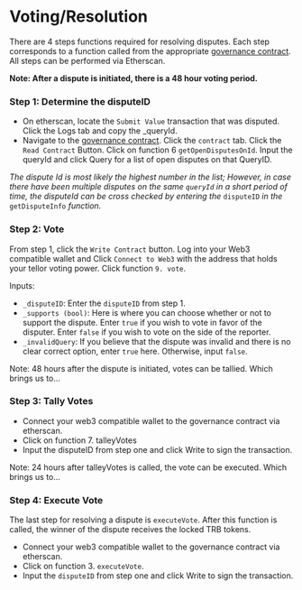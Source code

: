 # Voting/Resolution

There are 4 steps functions required for resolving disputes. Each step corresponds to a function called from the appropriate [governance contract](https://app.gitbook.com/s/tcQlo49FAqTaOimNOz0X/the-basics/contracts-reference). All steps can be performed via Etherscan.&#x20;

**Note: After a dispute is initiated, there is a 48 hour voting period.**&#x20;

### **Step 1: Determine the disputeID**

* On etherscan, locate the `Submit Value` transaction that was disputed. Click the Logs tab and copy the \_queryId.&#x20;
* Navigate to the [governance contract](https://app.gitbook.com/s/tcQlo49FAqTaOimNOz0X/the-basics/contracts-reference). Click the `contract` tab. Click the `Read Contract` Button. Click on function 6 `getOpenDisputesOnId`. Input the queryId and click Query for a list of open disputes on that QueryID.

_The dispute Id is most likely the highest number in the list; However, in case there have been multiple disputes on the same `queryId` in a short period of time, the disputeId can be cross checked by entering the_ `disputeID` _in the_ `getDisputeInfo` _function._

### Step 2: Vote

From step 1, click the `Write Contract` button. Log into your Web3 compatible wallet and Click `Connect to Web3` with the address that holds your tellor voting power. Click function `9. vote`.&#x20;

Inputs:&#x20;

* `_disputeID`: Enter the `disputeID` from step 1.
* `_supports (bool)`: Here is where you can choose whether or not to support the dispute. Enter `true` if you wish to vote in favor of the disputer. Enter `false` if you wish to vote on the side of the reporter.
* `_invalidQuery`: If you believe that the dispute was invalid and there is no clear correct option, enter `true` here. Otherwise, input `false`.&#x20;

Note: 48 hours after the dispute is initiated, votes can be tallied. Which brings us to...

### Step 3: Tally Votes

* Connect your web3 compatible wallet to the governance contract via etherscan.&#x20;
* Click on function 7. talleyVotes
* Input the disputeID from step one and click Write to sign the transaction.

Note: 24 hours after talleyVotes is called, the vote can be executed. Which brings us to...

### Step 4: Execute Vote

The last step for resolving a dispute is `executeVote`. After this function is called, the winner of the dispute receives the locked TRB tokens.&#x20;

* Connect your web3 compatible wallet to the governance contract via etherscan.&#x20;
* Click on function 3. `executeVote`.&#x20;
* Input the `disputeID` from step one and click Write to sign the transaction.&#x20;

